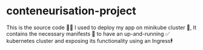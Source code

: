 # conteneurisation-project
This is the source code 🧑‍💻 I used to deploy my app on minikube cluster 🦈, It contains the necessary manifests 📁 to have an up-and-running ✅ kubernetes cluster and exposing its functionality using an Ingress🕴️
